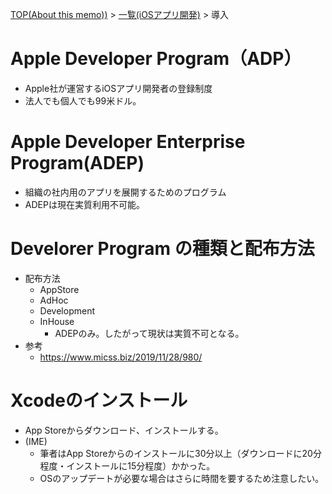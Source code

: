 [TOP(About this memo))](../README.md) > [一覧(iOSアプリ開発)](./README.md) > 導入


# Apple Developer Program（ADP）
* Apple社が運営するiOSアプリ開発者の登録制度
* 法人でも個人でも99米ドル。

# Apple Developer Enterprise Program(ADEP)
* 組織の社内用のアプリを展開するためのプログラム
* ADEPは現在実質利用不可能。
   
# Develorer Program の種類と配布方法
* 配布方法
    * AppStore
    * AdHoc
    * Development
    * InHouse
        * ADEPのみ。したがって現状は実質不可となる。
* 参考
    * https://www.micss.biz/2019/11/28/980/


# Xcodeのインストール
* App Storeからダウンロード、インストールする。
* (IME) 
    * 筆者はApp Storeからのインストールに30分以上（ダウンロードに20分程度・インストールに15分程度）かかった。
    * OSのアップデートが必要な場合はさらに時間を要するため注意したい。

